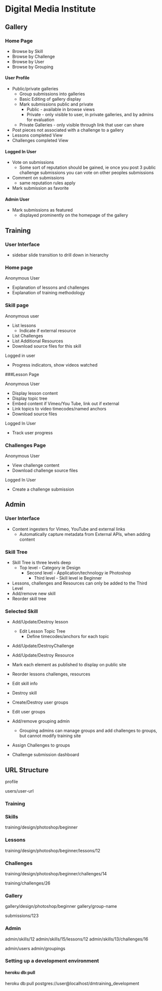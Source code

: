 # Digital Media Institute

## Gallery

### Home Page

* Browse by Skill
* Browse by Challenge
* Browse by User
* Browse by Grouping


#### User Profile

   * Public/private galleries
      * Group submissions into galleries
      * Basic Editing of gallery display
      * Mark submissions public and private
         * Public - available in browse views
         * Private - only visible to user, in private galleries, and by admins for evaluation
      * Private Galleries - only visible through link that user can share
   * Post pieces not associated with a challenge to a gallery
   * Lessons completed View
   * Challenges completed View

#### Logged In User

   * Vote on submissions
      * Some sort of reputation should be gained, ie once you post 3 public challenge submissions you can vote on other peoples submissions
   * Comment on submissions
      * same reputation rules apply
   * Mark submission as favorite

#### Admin User

   * Mark submissions as featured
      * displayed prominently on the homepage of the gallery




## Training 

### User Interface

   * sidebar slide transition to drill down in hierarchy

### Home page

Anonymous User

   * Explanation of lessons and challenges
   * Explanation of training methodology



### Skill page

Anonymous user

   * List lessons
      * Indicate if external resource
   * List Challenges
   * List Additional Resources
   * Download source files for this skill
   
Logged in user

   * Progress indicators, show videos watched


###Lesson Page

Anonymous User

   * Display lesson content
   * Display topic tree
   * Embed content if Vimeo/You Tube, link out if external
   * Link topics to video timecodes/named anchors
   * Download source files
   
Logged In User

   * Track user progress

### Challenges Page

Anonymous User

   * View challenge content
   * Download challenge source files
   
Logged In User

   * Create a challenge submission



## Admin

### User Interface

   * Content ingesters for Vimeo, YouTube and external links
      * Automatically capture metadata from External APIs, when adding content
      
### Skill Tree

   * Skill Tree is three levels deep
      * Top level - Category ie Design
         * Second level - Application/technology ie Photoshop
            * Third level - Skill level ie Beginner
   * Lessons, challenges and Resources can only be added to the Third Level
   * Add/remove new skill
   * Reorder skill tree

### Selected Skill

   * Add/Update/Destroy lesson
      * Edit Lesson Topic Tree
         * Define timecodes/anchors for each topic

   * Add/Update/DestroyChallenge
   * Add/Update/Destroy Resource
   * Mark each element as published to display on public site
   * Reorder lessons challenges, resources
   * Edit skill info
   * Destroy skill
   * Create/Destroy user groups
   * Edit user groups
   * Add/remove grouping admin
      * Grouping admins can manage groups and add challenges to groups, but cannot modify training site
   * Assign Challenges to groups
   * Challenge submission dashboard



## URL Structure

profile

users/user-url

### Training

### Skills

training/design/photoshop/beginner

### Lessons

training/design/photoshop/beginner/lessons/12

### Challenges

training/design/photoshop/beginner/challenges/14

training/challenges/26


### Gallery

gallery/design/photoshop/beginner
gallery/group-name

submissions/123

### Admin
admin/skills/12
admin/skills/15/lessons/12
admin/skills/13/challenges/16

admin/users
admin/groupings

### Setting up a development environment

#### heroku db:pull
  heroku db:pull postgres://user@localhost/dmtraining_development










